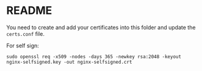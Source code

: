 # README

You need to create and add your certificates into this folder and update the `certs.conf` file.

For self sign:

`sudo openssl req -x509 -nodes -days 365 -newkey rsa:2048 -keyout nginx-selfsigned.key -out nginx-selfsigned.crt`